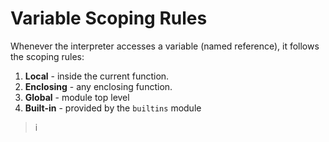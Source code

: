 # Variable Scoping Rules
Whenever the interpreter accesses a variable (named reference), it follows the scoping rules:

 1. **Local** - inside the current function.
 2. **Enclosing** - any enclosing function.
 3. **Global** - module top level
 4. **Built-in** - provided by the `builtins` module

> i

<!--stackedit_data:
eyJoaXN0b3J5IjpbMTUwNzE4NzUxN119
-->